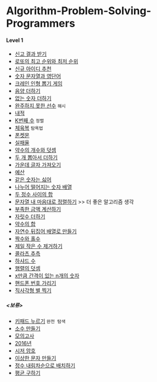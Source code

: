 # Algorithm-Problem-Solving-Programmers
#### Level 1
* [신고 결과 받기](https://programmers.co.kr/learn/courses/30/lessons/92334)
* [로또의 최고 순위와 최저 순위](https://programmers.co.kr/learn/courses/30/lessons/77484)
* [신규 아이디 추천](https://programmers.co.kr/learn/courses/30/lessons/72410?language=java)
* [숫자 문자열과 영단어](https://programmers.co.kr/learn/courses/30/lessons/81301)
* [크레인 인형 뽑기 게임](https://programmers.co.kr/learn/courses/30/lessons/64061) 
* [음양 더하기](https://programmers.co.kr/learn/courses/30/lessons/76501)
* [없는 숫자 더하기](https://programmers.co.kr/learn/courses/30/lessons/86051)
* [완주하지 못한 선수](https://programmers.co.kr/learn/courses/30/lessons/42576) `해시` 
* [내적](https://programmers.co.kr/learn/courses/30/lessons/70128)
* [K번째 수](https://programmers.co.kr/learn/courses/30/lessons/42748) `정렬`
* [체육복](https://programmers.co.kr/learn/courses/30/lessons/42862) `탐욕법`
* [폰켓몬](https://programmers.co.kr/learn/courses/30/lessons/1845)
* [실패율](https://programmers.co.kr/learn/courses/30/lessons/42889)
* [약수의 개수와 덧셈](https://programmers.co.kr/learn/courses/30/lessons/77884)
* [두 개 뽑아서 더하기](https://programmers.co.kr/learn/courses/30/lessons/68644)
* [가운데 글자 가져오기](https://programmers.co.kr/learn/courses/30/lessons/12903)
* [예산](https://programmers.co.kr/learn/courses/30/lessons/12982)
* [같은 숫자는 싫어](https://programmers.co.kr/learn/courses/30/lessons/12906)
* [나누어 떨어지는 숫자 배열](https://programmers.co.kr/learn/courses/30/lessons/12910)
* [두 정수 사이의 합](https://programmers.co.kr/learn/courses/30/lessons/12912)
* [문자열 내 마음대로 정렬하기](https://programmers.co.kr/learn/courses/30/lessons/12915) >> 더 좋은 알고리즘 생각
* [부족한 금액 계산하기](https://programmers.co.kr/learn/courses/30/lessons/82612)
* [자릿수 더하기](https://programmers.co.kr/learn/courses/30/lessons/12931)
* [약수의 합](https://programmers.co.kr/learn/courses/30/lessons/12928)
* [자연수 뒤집어 배열로 만들기](https://programmers.co.kr/learn/courses/30/lessons/12932)
* [짝수와 홀수](https://programmers.co.kr/learn/courses/30/lessons/12937)
* [제일 작은 수 제거하기](https://programmers.co.kr/learn/courses/30/lessons/12935)
* [콜라츠 추측](https://programmers.co.kr/learn/courses/30/lessons/12943)
* [하샤드 수](https://programmers.co.kr/learn/courses/30/lessons/12947)
* [행렬의 덧셈](https://programmers.co.kr/learn/courses/30/lessons/12950)
* [x만큼 간격이 있는 n개의 숫자](https://programmers.co.kr/learn/courses/30/lessons/12954)
* [핸드폰 번호 가리기](https://programmers.co.kr/learn/courses/30/lessons/12948)
* [직사각형 별 찍기](https://programmers.co.kr/learn/courses/30/lessons/12969)

##### <보류>
* [키패드 누르기](https://programmers.co.kr/learn/courses/30/lessons/67256) `완전 탐색`
* [소수 만들기](https://programmers.co.kr/learn/courses/30/lessons/12977)
* [모의고사]()
* [2016년]()
* [시저 암호]()
* [이상한 문자 만들기]()
* [정수 내림차순으로 배치하기]()
* [평균 구하기]()

